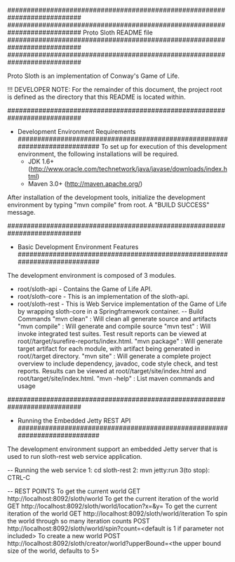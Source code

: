 ###########################################################################
###########################################################################
  Proto Sloth README file
###########################################################################
###########################################################################

Proto Sloth is an implementation of Conway's Game of Life.

!!! DEVELOPER NOTE: For the remainder of this document, the project root is
defined as the directory that this README is located within.

###########################################################################
- Development Environment Requirements
###########################################################################
To set up for execution of this development environment, the following
installations will be required.
   * JDK 1.6+ (http://www.oracle.com/technetwork/java/javase/downloads/index.html)
   * Maven 3.0+ (http://maven.apache.org/)

After installation of the development tools, initialize the development
environment by typing "mvn compile" from root. A "BUILD SUCCESS" message.

###########################################################################
- Basic Development Environment Features
###########################################################################

The development environment is composed of 3 modules.
   * root/sloth-api - Contains the Game of Life API.
   * root/sloth-core - This is an implementation of the sloth-api.
   * root/sloth-rest - This is Web Service implementation of the Game of Life
                       by wrapping sloth-core in a Springframework container.
-- Build Commands
"mvn clean" : Will clean all generate source and artifacts
"mvn compile" : Will generate and compile source
"mvn test" : Will invoke integrated test suites. Test result reports can be
             viewed at root/<module>/target/surefire-reports/index.html.
"mvn package" : Will generate target artifact for each module, with artifact
                being generated in root/<module>/target directory.
"mvn site" : Will generate a complete project overview to include dependency,
             javadoc, code style check, and test reports. Results can be viewed
             at root/<module>/target/site/index.html and root/target/site/index.html.
"mvn -help" : List maven commands and usage

###########################################################################
- Running the Embedded Jetty REST API
###########################################################################

The development environment support an embedded Jetty server that is used
to run sloth-rest web service application.

-- Running the web service
1: cd sloth-rest
2: mvn jetty:run
3(to stop): CTRL-C

-- REST POINTS
To get the current world
     GET http://localhost:8092/sloth/world
To get the current iteration of the world
     GET http://localhost:8092/sloth/world/location?x=<x-coordinat>&y=<y-coordinate>
To get the current iteration of the world
     GET http://localhost:8092/sloth/world/iteration
To spin the world through so many iteration counts
     POST http://localhost:8092/sloth/world/spin?count=<default is 1 if parameter not included>
To create a new world
     POST http://localhost:8092/sloth/creator/world?upperBound=<the upper bound size of the world, defaults to 5>

